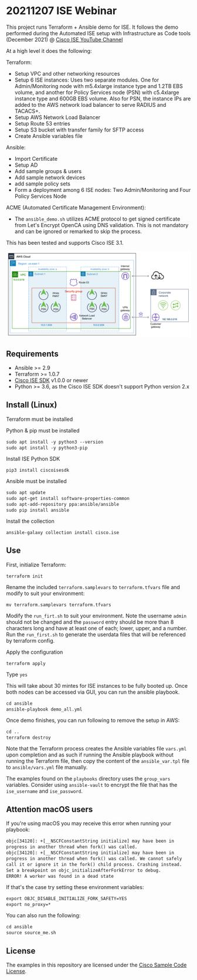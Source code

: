 # 20211207 ISE Webinar

This project runs Terraform + Ansible demo for ISE. It follows the demo performed during the Automated ISE setup with Infrastructure as Code tools (December 2021) @ [Cisco ISE YouTube Channel](http://cs.co/ise-videos)

At a high level it does the following:

Terraform:
- Setup VPC and other networking resources
- Setup 6 ISE instances: Uses two separate modules. One for Admin/Monitoring node with m5.4xlarge instance type and 1.2TB EBS volume, and another for Policy Services node (PSN) with c5.4xlarge instance type and 600GB EBS volume. Also for PSN, the instance IPs are added to the AWS network load balancer to serve RADIUS and TACACS+.
- Setup AWS Network Load Balancer
- Setup Route 53 entries
- Setup S3 bucket with transfer family for SFTP access
- Create Ansible variables file

Ansible:
- Import Certificate
- Setup AD
- Add sample groups & users
- Add sample network devices
- add sample policy sets
- Form a deployment among 6 ISE nodes: Two Admin/Monitoring and Four Policy Services Node

ACME (Automated Certificate Management Environment):
- The `ansible_demo.sh` utilizes ACME protocol to get signed certificate from Let's Encrypt OpenCA using DNS validation. This is not mandatory and can be ignored or remarked to skip the process. 

This has been tested and supports Cisco ISE 3.1.

![Diagram](demo_setup.png)

## Requirements
- Ansible >= 2.9
- Terraform >= 1.0.7
- [Cisco ISE SDK](https://github.com/CiscoISE/ciscoisesdk) v1.0.0 or newer
- Python >= 3.6, as the Cisco ISE SDK doesn't support Python version 2.x

## Install (Linux)
Terraform must be installed

Python & pip must be installed
```
sudo apt install -y python3 --version
sudo apt install -y python3-pip
```

Install ISE Python SDK
```
pip3 install ciscoisesdk
```

Ansible must be installed
```
sudo apt update
sudo apt-get install software-properties-common
sudo apt-add-repository ppa:ansible/ansible
sudo pip install ansible
```

Install the collection
```
ansible-galaxy collection install cisco.ise
```

## Use
First, initialize Terraform:
```
terraform init
```

Rename the included `terraform.samplevars` to `terraform.tfvars` file and modify to suit your environment:
```
mv terraform.samplevars terraform.tfvars
```

Modify the `run_firt.sh` to suit your environment. Note the username `admin` should not be changed and the `password` entry should be more than 8 characters long and have at least one of each; lower, upper, and a number. Run the `run_first.sh` to generate the userdata files that will be referenced by terraform config.

Apply the configuration
```
terraform apply
```

Type `yes`

This will take about 30 mintes for ISE instances to be fully booted up. Once both nodes can be accessed via GUI, you can run the ansible playbook.
```
cd ansible
ansible-playbook demo_all.yml
```

Once demo finishes, you can run following to remove the setup in AWS:
```
cd ..
terraform destroy
```

Note that the Terraform process creates the Ansible variables file `vars.yml` upon completion and as such if running the Ansible playbook without running the Terraform file, then copy the content of the `ansible_var.tpl` file to `ansible/vars.yml` file manually.

The examples found on the `playbooks` directory uses the `group_vars` variables. Consider using `ansible-vault` to encrypt the file that has the `ise_username` and `ise_password`.

## Attention macOS users

If you're using macOS you may receive this error when running your playbook:

```
objc[34120]: +[__NSCFConstantString initialize] may have been in progress in another thread when fork() was called.
objc[34120]: +[__NSCFConstantString initialize] may have been in progress in another thread when fork() was called. We cannot safely call it or ignore it in the fork() child process. Crashing instead. Set a breakpoint on objc_initializeAfterForkError to debug.
ERROR! A worker was found in a dead state
```

If that's the case try setting these environment variables:
```
export OBJC_DISABLE_INITIALIZE_FORK_SAFETY=YES
export no_proxy=*
```

You can also run the following:
```
cd ansible
source source_me.sh
```

## License

The examples in this repository are licensed under the [Cisco Sample Code License](https://developer.cisco.com/site/license/cisco-sample-code-license/).
